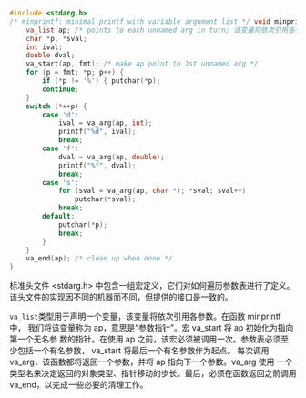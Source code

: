 ```c
#include <stdarg.h>
/* minprintf: minimal printf with variable argument list */ void minprintf(char *fmt, ...) {
    va_list ap; /* points to each unnamed arg in turn; 该变量将依次引用各参数。 */
    char *p, *sval;
    int ival;
    double dval;
    va_start(ap, fmt); /* make ap point to 1st unnamed arg */
    for (p = fmt; *p; p++) {
        if (*p != '%') { putchar(*p);
        continue;
    }
    switch (*++p) { 
        case 'd':
            ival = va_arg(ap, int);
            printf("%d", ival);
            break;
        case 'f':
            dval = va_arg(ap, double);
            printf("%f", dval);
            break;
        case 's':
            for (sval = va_arg(ap, char *); *sval; sval++)
                putchar(*sval);
            break;
        default:
            putchar(*p);
            break;
        }
    }
    va_end(ap); /* clean up when done */
}
```

标准头文件 <stdarg.h> 中包含一组宏定义，它们对如何遍历参数表进行了定义。该头文件的实现因不同的机器而不同，但提供的接口是一致的。

`va_list`类型用于声明一个变量，该变量将依次引用各参数。在函数 minprintf 中， 我们将该变量称为 ap，意思是“参数指针”。宏 va_start 将 ap 初始化为指向第一个无名参 数的指针。在使用 ap 之前，该宏必须被调用一次。参数表必须至少包括一个有名参数， va_start 将最后一个有名参数作为起点。
每次调用 va_arg，该函数都将返回一个参数，并将 ap 指向下一个参数。va_arg 使用 一个类型名来决定返回的对象类型、指针移动的步长。最后，必须在函数返回之前调用 va_end，以完成一些必要的清理工作。